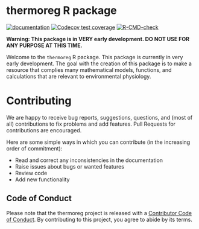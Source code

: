 thermoreg R package
================

<!-- badges: start -->

[![documentation](https://img.shields.io/badge/website-active-blue)](https://aaroncaldwell.us/thermoreg/)
[![Codecov test
coverage](https://codecov.io/gh/arcaldwell49/thermoreg/branch/main/graph/badge.svg)](https://app.codecov.io/gh/arcaldwell49/thermoreg?branch=main)
[![R-CMD-check](https://github.com/arcaldwell49/thermoreg/workflows/R-CMD-check/badge.svg)](https://github.com/arcaldwell49/thermoreg/actions)
<!-- badges: end -->

**Warning: This package is in VERY early development. DO NOT USE FOR ANY
PURPOSE AT THIS TIME.**

Welcome to the `thermoreg` R package. This package is currently in very
early development. The goal with the creation of this package is to make
a resource that complies many mathematical models, functions, and
calculations that are relevant to environmental physiology.

# Contributing

We are happy to receive bug reports, suggestions, questions, and (most
of all) contributions to fix problems and add features. Pull Requests
for contributions are encouraged.

Here are some simple ways in which you can contribute (in the increasing
order of commitment):

-   Read and correct any inconsistencies in the documentation
-   Raise issues about bugs or wanted features
-   Review code
-   Add new functionality

## Code of Conduct

Please note that the thermoreg project is released with a [Contributor
Code of
Conduct](https://contributor-covenant.org/version/2/0/CODE_OF_CONDUCT.html).
By contributing to this project, you agree to abide by its terms.
